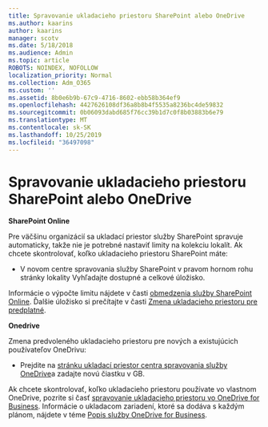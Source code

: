 ```yaml
---
title: Spravovanie ukladacieho priestoru SharePoint alebo OneDrive
ms.author: kaarins
author: kaarins
manager: scotv
ms.date: 5/18/2018
ms.audience: Admin
ms.topic: article
ROBOTS: NOINDEX, NOFOLLOW
localization_priority: Normal
ms.collection: Adm_O365
ms.custom: ''
ms.assetid: 8b0e6b9b-67c9-4716-8602-ebb58b364ef9
ms.openlocfilehash: 4427626108df36a8b8b4f5535a8236bc4de59832
ms.sourcegitcommit: 0b06093dabd685f76cc39b1d7c0f8b03883b6e79
ms.translationtype: MT
ms.contentlocale: sk-SK
ms.lasthandoff: 10/25/2019
ms.locfileid: "36497098"
---
```

# <a name="manage-your-sharepoint-or-onedrive-storage"></a>Spravovanie ukladacieho priestoru SharePoint alebo OneDrive

 **SharePoint Online**
  
Pre väčšinu organizácií sa ukladací priestor služby SharePoint spravuje automaticky, takže nie je potrebné nastaviť limity na kolekciu lokalít. Ak chcete skontrolovať, koľko ukladacieho priestoru SharePoint máte:
  
- V novom centre spravovania služby SharePoint v pravom hornom rohu stránky lokality Vyhľadajte dostupné a celkové úložisko.
    
Informácie o výpočte limitu nájdete v časti [obmedzenia služby SharePoint Online](https://go.microsoft.com/fwlink/p/?LinkID=856113). Ďalšie úložisko si prečítajte v časti [Zmena ukladacieho priestoru pre predplatné](https://go.microsoft.com/fwlink/?linkid=866428).
  
 **Onedrive**
  
Zmena predvoleného ukladacieho priestoru pre nových a existujúcich používateľov OneDrivu:
  
- Prejdite na [stránku ukladací priestor centra spravovania služby OneDrive](https://admin.onedrive.com/?v=StorageSettings)a zadajte novú čiastku v GB.
    
Ak chcete skontrolovať, koľko ukladacieho priestoru používate vo vlastnom OneDrive, pozrite si časť [spravovanie ukladacieho priestoru vo OneDrive for Business](https://go.microsoft.com/fwlink/?linkid=866429). Informácie o ukladacom zariadení, ktoré sa dodáva s každým plánom, nájdete v téme [Popis služby OneDrive for Business](https://go.microsoft.com/fwlink/p/?LinkID=826071).
  

